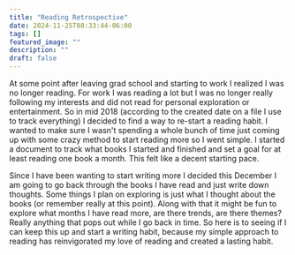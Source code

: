 ```yaml
---
title: "Reading Retrospective"
date: 2024-11-25T08:33:44-06:00
tags: []
featured_image: ""
description: ""
draft: false
---
```


At some point after leaving grad school and starting to work I realized I was no longer reading. For work I was reading a lot but I was no longer really following my interests and did not read for personal exploration or entertainment. So in mid 2018 (according to the created date on a file I use to track everything) I decided to find a way to re-start a reading habit. I wanted to make sure I wasn't spending a whole bunch of time just coming up with some crazy method to start reading more so I went simple. I started a document to track what books I started and finished and set a goal for at least reading one book a month. This felt like a decent starting pace. 

Since I have been wanting to start writing more I decided this December I am going to go back through the books I have read and just write down thoughts. Some things I plan on exploring is just what I thought about the books (or remember really at this point). Along with that it might be fun to explore what months I have read more, are there trends, are there themes? Really anything that pops out while I go back in time. So here is to seeing if I can keep this up and start a writing habit, because my simple approach to reading has reinvigorated my love of reading and created a lasting habit. 
